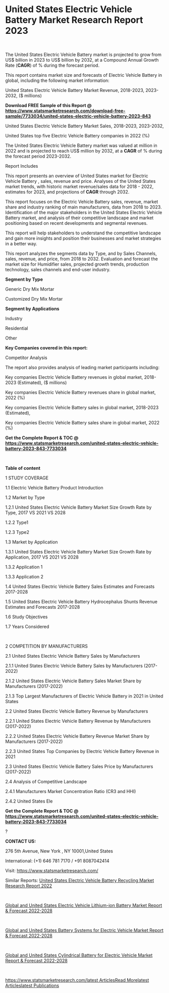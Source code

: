 <h1>United States Electric Vehicle Battery Market Research Report 2023</h1><br/><p>The United States Electric Vehicle Battery market is projected to grow from US$ billion in 2023 to US$ billion by 2032, at a Compound Annual Growth Rate (<strong>CAGR</strong>) of % during the forecast period.</p>
 
 
 
 <p>This report contains market size and forecasts of Electric Vehicle Battery in global, including the following market information:</p>
 
 
 
 <p>United States Electric Vehicle Battery Market Revenue, 2018-2023, 2023-2032, ($ millions)</p>
 
 
 
 <p><strong>Download FREE Sample of this Report @ <a href="https://www.statsmarketresearch.com/download-free-sample/7733034/united-states-electric-vehicle-battery-2023-843">https://www.statsmarketresearch.com/download-free-sample/7733034/united-states-electric-vehicle-battery-2023-843</a></strong></p>
 
 
 
 <p>United States Electric Vehicle Battery Market Sales, 2018-2023, 2023-2032,</p>
 
 
 
 <p>United States top five Electric Vehicle Battery companies in 2022 (%)</p>
 
 
 
 <p>The United States Electric Vehicle Battery market was valued at million in 2022 and is projected to reach US$ million by 2032, at a <strong>CAGR</strong> of % during the forecast period 2023-2032.</p>
 
 
 
 <p>Report Includes</p>
 
 
 
 <p>This report presents an overview of United States market for Electric Vehicle Battery , sales, revenue and price. Analyses of the United States market trends, with historic market revenue/sales data for 2018 - 2022, estimates for 2023, and projections of <strong>CAGR</strong> through 2032.</p>
 
 
 
 <p>This report focuses on the Electric Vehicle Battery sales, revenue, market share and industry ranking of main manufacturers, data from 2018 to 2023. Identification of the major stakeholders in the United States Electric Vehicle Battery market, and analysis of their competitive landscape and market positioning based on recent developments and segmental revenues.</p>
 
 
 
 <p>This report will help stakeholders to understand the competitive landscape and gain more insights and position their businesses and market strategies in a better way.</p>
 
 
 
 <p>This report analyzes the segments data by Type, and by Sales Channels, sales, revenue, and price, from 2018 to 2032. Evaluation and forecast the market size for Humidifier sales, projected growth trends, production technology, sales channels and end-user industry.</p>
 
 
 
 <p><strong>Segment by Type</strong></p>
 
 
 
 <p>Generic Dry Mix Mortar</p>
 
 
 
 <p>Customized Dry Mix Mortar</p>
 
 
 
 <p><strong>Segment <strong><strong>by Applications</strong></strong></strong></p>
 
 
 
 <p>Industry</p>
 
 
 
 <p>Residential</p>
 
 
 
 <p>Other</p>
 
 
 
 <p><strong>Key Companies covered in this report:</strong></p>
 
 
 
 <p>Competitor Analysis</p>
 
 
 
 <p>The report also provides analysis of leading market participants including:</p>
 
 
 
 <p>Key companies Electric Vehicle Battery revenues in global market, 2018-2023 (Estimated), ($ millions)</p>
 
 
 
 <p>Key companies Electric Vehicle Battery revenues share in global market, 2022 (%)</p>
 
 
 
 <p>Key companies Electric Vehicle Battery sales in global market, 2018-2023 (Estimated),</p>
 
 
 
 <p>Key companies Electric Vehicle Battery sales share in global market, 2022 (%)</p>
 
 
 
 <div><b>Get the Complete Report & TOC @ <a href="https://www.statsmarketresearch.com/united-states-electric-vehicle-battery-2023-843-7733034">https://www.statsmarketresearch.com/united-states-electric-vehicle-battery-2023-843-7733034</a></b></div>
 
 
 
 <p><br />
 
 <b>Table of content</b></p>
 
 
 
 <p>1 STUDY COVERAGE<br />
 
 1.1 Electric Vehicle Battery Product Introduction<br />
 
 1.2 Market by Type<br />
 
 1.2.1 United States Electric Vehicle Battery Market Size Growth Rate by Type, 2017 VS 2021 VS 2028<br />
 
 1.2.2 Type1<br />
 
 1.2.3 Type2<br />
 
 1.3 Market by Application<br />
 
 1.3.1 United States Electric Vehicle Battery Market Size Growth Rate by Application, 2017 VS 2021 VS 2028<br />
 
 1.3.2 Application 1<br />
 
 1.3.3 Application 2<br />
 
 1.4 United States Electric Vehicle Battery Sales Estimates and Forecasts 2017-2028<br />
 
 1.5 United States Electric Vehicle Battery Hydrocephalus Shunts Revenue Estimates and Forecasts 2017-2028<br />
 
 1.6 Study Objectives<br />
 
 1.7 Years Considered<br />
 
 <br />
 
 2 COMPETITION BY MANUFACTURERS<br />
 
 2.1 United States Electric Vehicle Battery Sales by Manufacturers<br />
 
 2.1.1 United States Electric Vehicle Battery Sales by Manufacturers (2017-2022)<br />
 
 2.1.2 United States Electric Vehicle Battery Sales Market Share by Manufacturers (2017-2022)<br />
 
 2.1.3 Top Largest Manufacturers of Electric Vehicle Battery in 2021 in United States<br />
 
 2.2 United States Electric Vehicle Battery Revenue by Manufacturers<br />
 
 2.2.1 United States Electric Vehicle Battery Revenue by Manufacturers (2017-2022)<br />
 
 2.2.2 United States Electric Vehicle Battery Revenue Market Share by Manufacturers (2017-2022)<br />
 
 2.2.3 United States Top Companies by Electric Vehicle Battery Revenue in 2021<br />
 
 2.3 United States Electric Vehicle Battery Sales Price by Manufacturers (2017-2022)<br />
 
 2.4 Analysis of Competitive Landscape<br />
 
 2.4.1 Manufacturers Market Concentration Ratio (CR3 and HHI)<br />
 
 2.4.2 United States Ele</p>
 
 
 
 <div><b>Get the Complete Report & TOC @ <a href="https://www.statsmarketresearch.com/united-states-electric-vehicle-battery-2023-843-7733034">https://www.statsmarketresearch.com/united-states-electric-vehicle-battery-2023-843-7733034</a></b></div>
 
 
 
 <p>? </p>
 
 
 
 <p><b>CONTACT US:</b><br />
 
 276 5th Avenue, New York , NY 10001,United States<br />
 
 International: (+1) 646 781 7170 / +91 8087042414<br />
 
 Visit: <a href="https://www.statsmarketresearch.com/">https://www.statsmarketresearch.com/</a><br />
 
 Similar Reports: <a href="https://www.statsmarketresearch.com/united-states-electric-vehicle-battery-2023-843-7733034">United States Electric Vehicle Battery Recycling Market Research Report 2022</a><br />
 
 <br />
 
 <a href="https://www.statsmarketresearch.com/united-states-electric-vehicle-battery-2023-843-7733034">Global and United States Electric Vehicle Lithium-ion Battery Market Report & Forecast 2022-2028</a><br />
 
 <br />
 
 <a href="https://www.statsmarketresearch.com/united-states-electric-vehicle-battery-2023-843-7733034">Global and United States Battery Systems for Electric Vehicle Market Report & Forecast 2022-2028</a><br />
 
 <br />
 
 <a href="https://www.statsmarketresearch.com/united-states-electric-vehicle-battery-2023-843-7733034">Global and United States Cylindrical Battery for Electric Vehicle Market Report & Forecast 2022-2028</a><br />
 
 <br />
 
 <a href="https://gyeongbokgung.com">https://www.statsmarketresearch.com/</a><a href="https://hallyeomaritime.com">latest Articles</a><a href="https://jingwansa.com">Read More</a><a href="https://nguoiviet.jp/">latest Articles</a><a href="https://www.intelmarketresearch.com/">latest Publications</a></p>